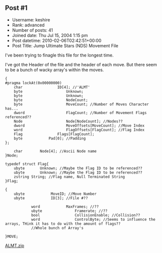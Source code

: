 ## Post #1
- Username: keshire
- Rank: advanced
- Number of posts: 41
- Joined date: Thu Jul 15, 2004 1:15 pm
- Post datetime: 2010-02-06T02:42:51+00:00
- Post Title: Jump Ultimate Stars (NDS) Movement File

I've been trying to finagle this file for the longest time.

I've got the Header of the file and the header of each move. But there seem to be a bunch of wacky array's within the moves.

```
{
#pragma lockAt(0x00000000)
	char            	ID[4]; //'ALMT'
	byte                    Unknown;
	byte                    Unknown;
	byte                    NodeCount;
	byte                    MoveCount; //Number of Moves Character has...
	dword                   FlagCount; //Number of Movement Flags referenced??
	Node                    Node[NodeCount]; //Nodes??
	dword                   MoveOffsets[MoveCount]; //Move Index
	word                    FlagOffsets[FlagCount]; //Flag Index
	Flag            	Flags[FlagCount];
	byte			Pad[0]; //Padding
};

```


```
	char		Node[4]; //Ascii Node name
}Node;

typedef struct Flag{
	ubyte		Unknown; //Maybe the Flag ID to be referenced??
	ubyte		Unknown; //Maybe the Flag ID to be referenced??
	zstring	String; //Flag name, Null Terminated String
}Flag;

```


```
{
	ubyte            MoveID; //Move Number
	ubyte            ID[3]; //File #??

			word			MaxFrames; //??
			ubyte            	Framerate; //??
			bool            	CollisionEnable; //Collision??
			word            	ControlByte; //Seems to influence the arrays, THink it has to do with the amount of flags??
			//Whole bunch of Array's
	
}MOVE;

```

[ALMT.zip](https://xentaxbackup.github.io/file/2769_ALMT.zip)
